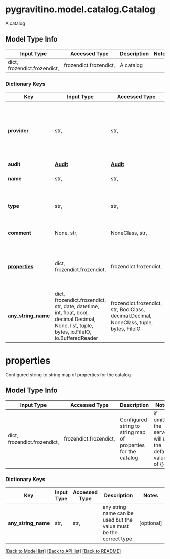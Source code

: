 # pygravitino.model.catalog.Catalog

A catalog

## Model Type Info
Input Type | Accessed Type | Description | Notes
------------ | ------------- | ------------- | -------------
dict, frozendict.frozendict,  | frozendict.frozendict,  | A catalog | 

### Dictionary Keys
Key | Input Type | Accessed Type | Description | Notes
------------ | ------------- | ------------- | ------------- | -------------
**provider** | str,  | str,  | The provider of the catalog | must be one of ["hive", "lakehouse-iceberg", "jdbc-mysql", "jdbc-postgresql", ] 
**audit** | [**Audit**](Audit.md) | [**Audit**](Audit.md) |  | 
**name** | str,  | str,  | The name of the catalog | 
**type** | str,  | str,  | The type of the catalog | must be one of ["relational", "file", "stream", ] 
**comment** | None, str,  | NoneClass, str,  | A comment about the catalog | [optional] 
**[properties](#properties)** | dict, frozendict.frozendict,  | frozendict.frozendict,  | Configured string to string map of properties for the catalog | [optional] if omitted the server will use the default value of {}
**any_string_name** | dict, frozendict.frozendict, str, date, datetime, int, float, bool, decimal.Decimal, None, list, tuple, bytes, io.FileIO, io.BufferedReader | frozendict.frozendict, str, BoolClass, decimal.Decimal, NoneClass, tuple, bytes, FileIO | any string name can be used but the value must be the correct type | [optional]

# properties

Configured string to string map of properties for the catalog

## Model Type Info
Input Type | Accessed Type | Description | Notes
------------ | ------------- | ------------- | -------------
dict, frozendict.frozendict,  | frozendict.frozendict,  | Configured string to string map of properties for the catalog | if omitted the server will use the default value of {}

### Dictionary Keys
Key | Input Type | Accessed Type | Description | Notes
------------ | ------------- | ------------- | ------------- | -------------
**any_string_name** | str,  | str,  | any string name can be used but the value must be the correct type | [optional] 

[[Back to Model list]](../../README.md#documentation-for-models) [[Back to API list]](../../README.md#documentation-for-api-endpoints) [[Back to README]](../../README.md)

